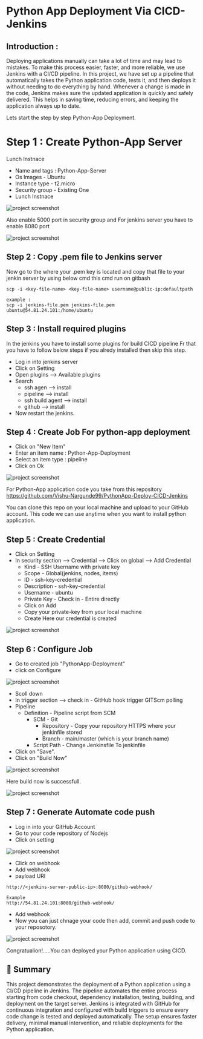 # Python App Deployment Via CICD-Jenkins

## Introduction :
Deploying applications manually can take a lot of time and may lead to mistakes. To make this process easier, faster, and more reliable, we use Jenkins with a CI/CD pipeline. In this project, we have set up a pipeline that automatically takes the Python application code, tests it, and then deploys it without needing to do everything by hand. Whenever a change is made in the code, Jenkins makes sure the updated application is quickly and safely delivered. This helps in saving time, reducing errors, and keeping the application always up to date.

Lets start the step by step Python-App Deployment.

# Step 1 : Create Python-App Server
Lunch Instnace

- Name and tags : Python-App-Server
- Os Images - Ubuntu
- Instance type - t2.micro
- Security group - Existing One
- Lunch Instnace

![project screenshot](/Images/server.PNG)

Also enable 5000 port in security group and For jenkins server you have to enable 8080 port

![project screenshot](/Images/Sg.PNG)

## Step 2 : Copy .pem file to Jenkins server
Now go to the where your .pem key is located and copy that file to your jenkin server by using below cmd this cmd run on gitbash
```
scp -i <key-file-name> <key-file-name> username@public-ip:defaultpath

example :
scp -i jenkins-file.pem jenkins-file.pem ubuntu@54.81.24.101:/home/ubuntu
```
## Step 3 : Install required plugins
In the jenkins you have to install some plugins for build CICD pipeline Fr that you have to follow below steps if you alredy installed then skip this step. 

- Log in into jenkins server
- Click on Setting
- Open plugins --> Available plugins
- Search
    - ssh agen --> install
    - pipeline --> install
    - ssh build agent --> install
    - github --> install
- Now restart the jenkins.

## Step 4 : Create Job For python-app deployment
- Click on "New Item"
- Enter an item name : Python-App-Deployment
- Select an item type : pipeline
- Click on Ok

![project screenshot](/Images/job.png)

For Python-App application code you take from this repository https://github.com/Vishu-Nargunde99/PythonApp-Deploy-CICD-Jenkins 

You can clone this repo on your local machine and upload to your GitHub account. This code we can use anytime when you want to install python application.

## Step 5 : Create Credential
- Click on Setting
- In security section --> Credential --> Click on global --> Add Credential
    - Kind - SSH Username with private key
    - Scope - Global(jenkins, nodes, items)
    - ID - ssh-key-credential
    - Description - ssh-key-credential
    - Username - ubuntu
    - Private Key - Check in - Entire directly
    - Click on Add
    - Copy your private-key from your local machine
    - Create 
Here our credential is created

![project screenshot](/Images/credential.PNG)

## Step 6 : Configure Job
- Go to created job "PythonApp-Deployment"
- click on Configure

![project screenshot](/Images/configire.png)

- Scoll down
- In trigger section --> check in - GitHub hook trigger GITScm polling
- Pipeline
    - Definition - Pipeline script from SCM
        - SCM - Git
            - Repository - Copy your repository HTTPS where your jenkinfile stored
            - Branch - main/master (which is your branch name)
        - Script Path - Change Jenkinsfile To jenkinfile
- Click on "Save".
- Click on "Build Now"

![project screenshot](/Images/build%20succ.PNG)

Here build now is successfull.

![project screenshot](/Images/output.PNG)

## Step 7 : Generate Automate code push
- Log in into your GitHub Account
- Go to your code repository of Nodejs
- Click on setting

![project screenshot](/Images/webhook.png)

- Click on webhook
- Add webhook
- payload URl
```
http://<jenkins-server-public-ip>:8080/github-webhook/

Example
http://54.81.24.101:8080/github-webhook/
```
- Add webhook
- Now you can just chnage your code then add, commit and push code to your reposotory.

![project screenshot](/Images/final%20outpur.PNG)

Congratualion!.....You can deployed your Python application using CICD.

## 📄 Summary
This project demonstrates the deployment of a Python application using a CI/CD pipeline in Jenkins. The pipeline automates the entire process starting from code checkout, dependency installation, testing, building, and deployment on the target server. Jenkins is integrated with GitHub for continuous integration and configured with build triggers to ensure every code change is tested and deployed automatically. The setup ensures faster delivery, minimal manual intervention, and reliable deployments for the Python application.













